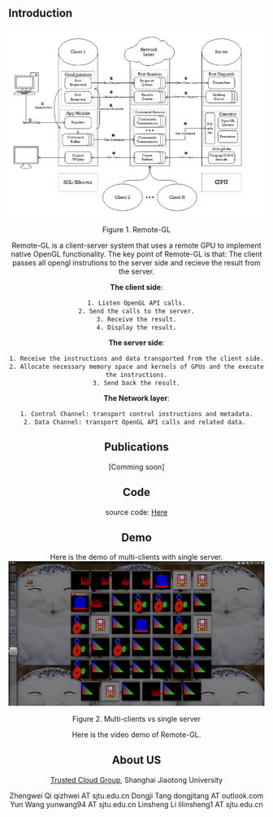 ## Introduction

![](https://raw.githubusercontent.com/GPU-Cloud-Team/Remote-GL/gh-pages/remote-gl.png)
 <center>Figure 1. Remote-GL<center>

Remote-GL is a client-server system that uses a remote GPU to implement native OpenGL functionality. 
The key point of Remote-GL is that: The client passes all opengl instrutions to the server side and recieve the result from the server.


**The client side**: 

	1. Listen OpenGL API calls.
	2. Send the calls to the server.
	3. Receive the result.
	4. Display the result.
	
	
**The server side**:

	1. Receive the instructions and data transported from the client side.
	2. Allocate necessary memory space and kernels of GPUs and the execute the instructions.
	3. Send back the result.


**The Network layer**:

	1. Control Channel: transport control instructions and metadata.
	2. Data Channel: transport OpenGL API calls and related data. 


## Publications

[Comming soon]


## Code

source code: [Here](https://github.com/GPU-Cloud-Team/Remote-GL)


## Demo

Here is the demo of multi-clients with single server.
![](https://raw.githubusercontent.com/GPU-Cloud-Team/Remote-GL/gh-pages/demo.png)
<center>Figure 2. Multi-clients vs single server<center>
 

Here is the video demo of Remote-GL.


## About US

[Trusted Cloud Group](tcloud.sjtu.edu.cn), Shanghai Jiaotong University

Zhengwei Qi   qizhwei AT sjtu.edu.cn
Dongji Tang  dongjitang AT outlook.com
Yun Wang      yunwang94 AT sjtu.edu.cn
Linsheng Li   lilinsheng1 AT sjtu.edu.cn

 
